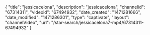 {
    "title": "jessicacelona",
    "description": "jessicacelona",
    "channelid": "67314311",
    "videoid": "67494932",
    "date_created": "1471281666",
    "date_modified": "1471286301",
    "type": "captivate",
    "layout": "channelVideo",
    "url": "\/star-search\/jessicacelona7-mp4\/67314311-67494932"
}